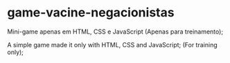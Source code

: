 # game-vacine-negacionistas
Mini-game apenas em HTML, CSS e JavaScript
(Apenas para treinamento);

A simple game made it only with HTML, CSS and JavaScript; (For training only);
